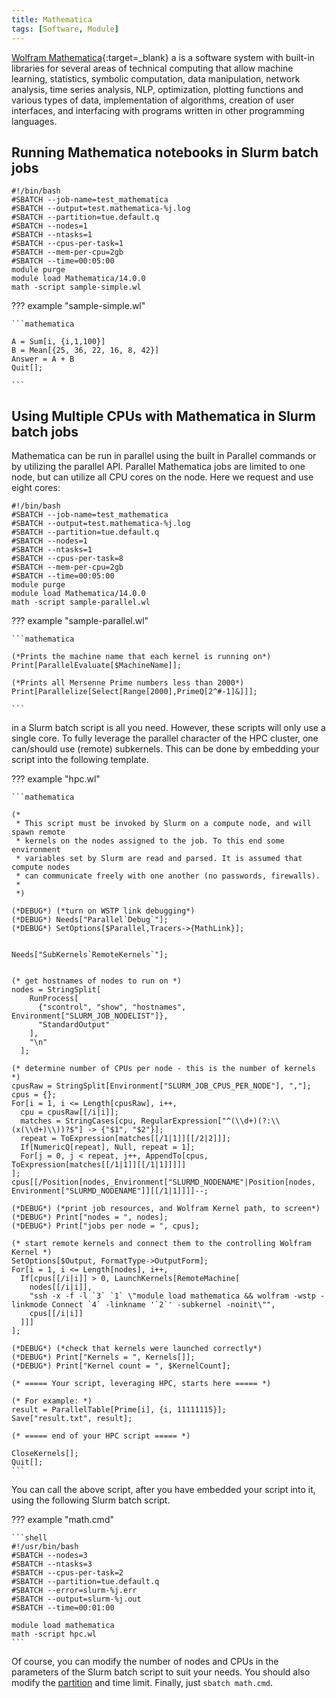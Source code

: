 ```yaml
---
title: Mathematica
tags: [Software, Module]
---
```


[Wolfram Mathematica](https://www.wolfram.com/mathematica/){:target=_blank} a is a software system with built-in libraries for several areas of technical computing that allow machine learning, statistics, symbolic computation, data manipulation, network analysis, time series analysis, NLP, optimization, plotting functions and various types of data, implementation of algorithms, creation of user interfaces, and interfacing with programs written in other programming languages.

## Running Mathematica notebooks in Slurm batch jobs

```slurm
#!/bin/bash
#SBATCH --job-name=test_mathematica
#SBATCH --output=test.mathematica-%j.log
#SBATCH --partition=tue.default.q
#SBATCH --nodes=1
#SBATCH --ntasks=1
#SBATCH --cpus-per-task=1
#SBATCH --mem-per-cpu=2gb
#SBATCH --time=00:05:00
module purge
module load Mathematica/14.0.0
math -script sample-simple.wl
```

??? example "sample-simple.wl"
  
    ```mathematica

    A = Sum[i, {i,1,100}]
    B = Mean[{25, 36, 22, 16, 8, 42}]
    Answer = A + B
    Quit[];

    ```

## Using Multiple CPUs with Mathematica in Slurm batch jobs

Mathematica can be run in parallel using the built in Parallel commands or by utilizing the parallel API. Parallel Mathematica jobs are limited to one node, but can utilize all CPU cores on the node. Here we request and use eight cores:

```slurm
#!/bin/bash
#SBATCH --job-name=test_mathematica
#SBATCH --output=test.mathematica-%j.log
#SBATCH --partition=tue.default.q
#SBATCH --nodes=1
#SBATCH --ntasks=1
#SBATCH --cpus-per-task=8
#SBATCH --mem-per-cpu=2gb
#SBATCH --time=00:05:00
module purge
module load Mathematica/14.0.0
math -script sample-parallel.wl
```
??? example "sample-parallel.wl"
  
    ```mathematica

    (*Prints the machine name that each kernel is running on*)
    Print[ParallelEvaluate[$MachineName]];

    (*Prints all Mersenne Prime numbers less than 2000*)
    Print[Parallelize[Select[Range[2000],PrimeQ[2^#-1]&]]];

    ```




in a Slurm batch script is all you need. However, these scripts will
only use a single core. To fully leverage the parallel character of the
HPC cluster, one can/should use (remote) subkernels. This can be done by
embedding your script into the following template.

??? example "hpc.wl"

    ```mathematica
    
    (*
     * This script must be invoked by Slurm on a compute node, and will spawn remote
     * kernels on the nodes assigned to the job. To this end some environment
     * variables set by Slurm are read and parsed. It is assumed that compute nodes
     * can communicate freely with one another (no passwords, firewalls).
     *
     *)

    (*DEBUG*) (*turn on WSTP link debugging*)
    (*DEBUG*) Needs["Parallel`Debug`"];
    (*DEBUG*) SetOptions[$Parallel,Tracers->{MathLink}];


    Needs["SubKernels`RemoteKernels`"];


    (* get hostnames of nodes to run on *)
    nodes = StringSplit[
        RunProcess[
          {"scontrol", "show", "hostnames", Environment["SLURM_JOB_NODELIST"]},
          "StandardOutput"
        ],
        "\n"
      ];

    (* determine number of CPUs per node - this is the number of kernels *)
    cpusRaw = StringSplit[Environment["SLURM_JOB_CPUS_PER_NODE"], ","];
    cpus = {};
    For[i = 1, i <= Length[cpusRaw], i++,
      cpu = cpusRaw[[/i|i]];
      matches = StringCases[cpu, RegularExpression["^(\\d+)(?:\\(x(\\d+)\\))?$"] -> {"$1", "$2"}];
      repeat = ToExpression[matches[[/1|1]][[/2|2]]];
      If[NumericQ[repeat], Null, repeat = 1];
      For[j = 0, j < repeat, j++, AppendTo[cpus, ToExpression[matches[[/1|1]][[/1|1]]]]]
    ];
    cpus[[/Position[nodes,_Environment["SLURMD_NODENAME"|Position[nodes, Environment["SLURMD_NODENAME"]][[/1|1]]]]--;

    (*DEBUG*) (*print job resources, and Wolfram Kernel path, to screen*)
    (*DEBUG*) Print["nodes = ", nodes];
    (*DEBUG*) Print["jobs per node = ", cpus];

    (* start remote kernels and connect them to the controlling Wolfram Kernel *)
    SetOptions[$Output, FormatType->OutputForm];
    For[i = 1, i <= Length[nodes], i++,
      If[cpus[[/i|i]] > 0, LaunchKernels[RemoteMachine[
        nodes[[/i|i]],
        "ssh -x -f -l `3` `1` \"module load mathematica && wolfram -wstp -linkmode Connect `4` -linkname '`2`' -subkernel -noinit\"",
        cpus[[/i|i]]
      ]]]
    ];

    (*DEBUG*) (*check that kernels were launched correctly*)
    (*DEBUG*) Print["Kernels = ", Kernels[]];
    (*DEBUG*) Print["Kernel count = ", $KernelCount];

    (* ===== Your script, leveraging HPC, starts here ===== *)

    (* For example: *)
    result = ParallelTable[Prime[i], {i, 11111115}];
    Save["result.txt", result];

    (* ===== end of your HPC script ===== *)

    CloseKernels[];
    Quit[];
    ```

You can call the above script, after you have embedded your script into
it, using the following Slurm batch script.

??? example "math.cmd"

    ```shell
    #!/usr/bin/bash
    #SBATCH --nodes=3
    #SBATCH --ntasks=3
    #SBATCH --cpus-per-task=2
    #SBATCH --partition=tue.default.q
    #SBATCH --error=slurm-%j.err
    #SBATCH --output=slurm-%j.out
    #SBATCH --time=00:01:00

    module load mathematica
    math -script hpc.wl
    ```

Of course, you can modify the number of nodes and CPUs in the parameters
of the Slurm batch script to suit your needs. You should also modify the [partition](../../steps/jobs/index.md)
and time limit. Finally, just `sbatch math.cmd`.
